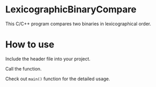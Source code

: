# LexicographicBinaryCompare
This C/C++ program compares two binaries in lexicographical order.

# How to use

Include the header file into your project.

Call the function.

Check out `main()` function for the detailed usage.
